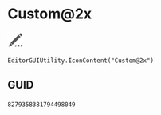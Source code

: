 # Custom@2x
![](/img/Custom@2x.png)

``` CSharp
EditorGUIUtility.IconContent("Custom@2x")
```
## GUID
```
8279358381794498049
```
